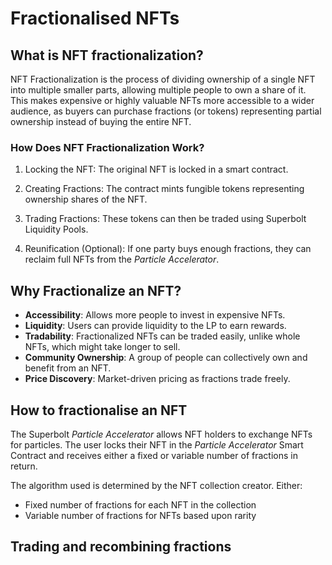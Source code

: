 # Fractionalised NFTs

## What is NFT fractionalization?

NFT Fractionalization is the process of dividing ownership of a single NFT into multiple smaller parts, allowing multiple people to own a share of it. This makes expensive or highly valuable NFTs more accessible to a wider audience, as buyers can purchase fractions (or tokens) representing partial ownership instead of buying the entire NFT.

### How Does NFT Fractionalization Work?

1. Locking the NFT:
The original NFT is locked in a smart contract.

2. Creating Fractions:
The contract mints fungible tokens representing ownership shares of the NFT.

3. Trading Fractions: These tokens can then be traded using Superbolt Liquidity Pools.
   
4. Reunification (Optional): If one party buys enough fractions, they can reclaim full NFTs from the *Particle Accelerator*.
   
## Why Fractionalize an NFT?
- **Accessibility**: Allows more people to invest in expensive NFTs.
- **Liquidity**: Users can provide liquidity to the LP to earn rewards.
- **Tradability**: Fractionalized NFTs can be traded easily, unlike whole NFTs, which might take longer to sell.
- **Community Ownership**: A group of people can collectively own and benefit from an NFT.
- **Price Discovery**: Market-driven pricing as fractions trade freely.

## How to fractionalise an NFT

The Superbolt *Particle Accelerator* allows NFT holders to exchange NFTs for particles. The user locks their NFT in the *Particle Accelerator* Smart Contract and receives either a fixed or variable number of fractions in return.

The algorithm used is determined by the NFT collection creator. Either:

- Fixed number of fractions for each NFT in the collection
- Variable number of fractions for NFTs based upon rarity

## Trading and recombining fractions
